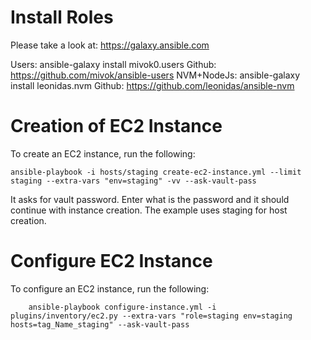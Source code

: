 
Install Roles
============================
Please take a look at: https://galaxy.ansible.com
	
Users: ansible-galaxy install mivok0.users
	Github: https://github.com/mivok/ansible-users
NVM+NodeJs: ansible-galaxy install leonidas.nvm
	Github: https://github.com/leonidas/ansible-nvm
	

Creation of EC2 Instance
============================

To create an EC2 instance, run the following:

    ansible-playbook -i hosts/staging create-ec2-instance.yml --limit staging --extra-vars "env=staging" -vv --ask-vault-pass
    
It asks for vault password. Enter what is the password and it should continue with instance creation. The
example uses staging for host creation.

Configure EC2 Instance
============================

To configure an EC2 instance, run the following:

		ansible-playbook configure-instance.yml -i plugins/inventory/ec2.py --extra-vars "role=staging env=staging hosts=tag_Name_staging" --ask-vault-pass











